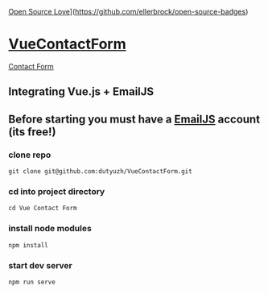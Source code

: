 [Open Source Love](https://badges.frapsoft.com/os/v1/open-source.svg?v=103)](https://github.com/ellerbrock/open-source-badges)

# [VueContactForm](https://github.com/dutyuzh/VueContactForm)

[Contact Form](https://github.com/dutyuzh/VueContactForm/blob/master/src/assets/images/contact-form.png)

## Integrating Vue.js + EmailJS

## Before starting you must have a [EmailJS](http://www.emailjs.com/) account (its free!)

### clone repo
 
`git clone git@github.com:dutyuzh/VueContactForm.git`

### cd into project directory

`cd Vue Contact Form`

### install node modules

`npm install`

### start dev server

`npm run serve`
